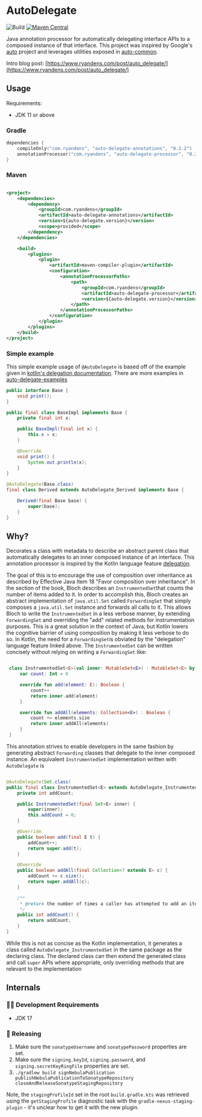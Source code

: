 # AutoDelegate

![Build](https://github.com/ryandens/auto-delegate/workflows/Validate/badge.svg?branch=main)
[![Maven Central](https://maven-badges.herokuapp.com/maven-central/com.ryandens/auto-delegate-annotations/badge.svg#)](https://maven-badges.herokuapp.com/maven-central/com.ryandens/auto-delegate-annotations)

Java annotation processor for automatically delegating interface APIs to a composed instance of that interface. This
project was inspired by Google's <a href="https://github.com/google/auto">auto</a> project and leverages utilities
exposed in <a href="https://github.com/google/auto/tree/master/common">
auto-common</a>.

Intro blog post: [https://www.ryandens.com/post/auto_delegate/](https://www.ryandens.com/post/auto_delegate/)

## Usage

Requirements:

- JDK 11 or above

### Gradle

```kotlin
dependencies {
    compileOnly("com.ryandens", "auto-delegate-annotations", "0.2.2")
    annotationProcessor("com.ryandens", "auto-delegate-processor", "0.2.2")
}
```

### Maven

```xml

<project>
    <dependencies>
        <dependency>
            <groupId>com.ryandens</groupId>
            <artifactId>auto-delegate-annotations</artifactId>
            <version>${auto-delegate.version}</version>
            <scope>provided</scope>
        </dependency>
    </dependencies>

    <build>
        <plugins>
            <plugin>
                <artifactId>maven-compiler-plugin</artifactId>
                <configuration>
                    <annotationProcessorPaths>
                        <path>
                            <groupId>com.ryandens</groupId>
                            <artifactId>auto-delegate-processor</artifactId>
                            <version>${auto-delegate.version}</version>
                        </path>
                    </annotationProcessorPaths>
                </configuration>
            </plugin>
        </plugins>
    </build>
</project>
```

### Simple example

This simple example usage of `@AutoDelegate` is based off of the example given
in [kotlin's delegation documentation](https://kotlinlang.org/docs/delegation.html). There are more examples in [auto-delegate-examples](./auto-delegate-examples/src/main/java/com/ryandens/delegation/examples)

```java
public interface Base {
    void print();
}

public final class BaseImpl implements Base {
    private final int x;

    public BaseImpl(final int x) {
        this.x = x;
    }

    @Override
    void print() {
        System.out.println(x);
    }
}

@AutoDelegate(Base.class)
final class Derived extends AutoDelegate_Derived implements Base {

    Derived(final Base base) {
        super(base);
    }
}

```

## Why?

Decorates a class with metadata to describe an abstract parent class that automatically delegates to an inner composed
instance of an interface. This annotation processor is inspired by the Kotlin language
feature <a href="https://kotlinlang.org/docs/delegation.html">delegation</a>.

The goal of this is to encourage the use of composition over inheritance as described by Effective Java Item 18 "Favor
composition over inheritance". In the section of the book, Bloch describes an `InstrumentedSet`that counts the number of
items added to it. In order to accomplish this, Bloch creates an abstract implementation of `java.util.Set`
called `ForwardingSet` that simply composes a `java.util.Set` instance and forwards all calls to it. This allows Bloch
to write the `InstrumentedSet` in a less verbose manner, by extending `ForwardingSet` and overriding the "add" related
methods for instrumentation purposes. This is a great solution in the context of Java, but Kotlin lowers the cognitive
barrier of using composition by making it less verbose to do so. In Kotlin, the need for a `ForwardingSet`is obviated by
the "delegation" language feature linked above. The `InstrumentedSet` can be written concisely without relying on
writing a `ForwardingSet` like:

```kotlin 

 class InstrumentedSet<E>(val inner: MutableSet<E>) : MutableSet<E> by inner {
     var count: Int = 0

     override fun add(element: E): Boolean {
         count++
         return inner.add(element)
     }

     override fun addAll(elements: Collection<E>) : Boolean {
         count += elements.size
         return inner.addAll(elements)
     }
 }
```

This annotation strives to enable developers in the same fashion by generating abstract `Forwarding` classes that
delegate to the inner composed instance. An equivalent `InstrumentedSet` implementation written with `AutoDelegate` is

```java

@AutoDelegate(Set.class)
public final class InstrumentedSet<E> extends AutoDelegate_InstrumentedSet<E> implements Set<E> {
    private int addCount;

    public InstrumentedSet(final Set<E> inner) {
        super(inner);
        this.addCount = 0;
    }

    @Override
    public boolean add(final E t) {
        addCount++;
        return super.add(t);
    }

    @Override
    public boolean addAll(final Collection<? extends E> c) {
        addCount += c.size();
        return super.addAll(c);
    }

    /**
     * @return the number of times a caller has attempted to add an item to this set
     */
    public int addCount() {
        return addCount;
    }
}
```

While this is not as concise as the Kotlin implementation, it generates a class called `AutoDelegate_InstrumentedSet` in
the same package as the declaring class. The declared class can then extend the generated class and call `super`
APIs where appropriate, only overriding methods that are relevant to the implementation

## Internals

### 👩‍💻 Development Requirements

- JDK 17

### 🚀 Releasing

1. Make sure the `sonatypeUsername` and `sonatypePassword` properties are set.
1. Make sure the `signing.keyId`, `signing.password`, and `signing.secretKeyRingFile` properties are set.
1. `./gradlew build signNebulaPublication publishNebulaPublicationToSonatypeRepository closeAndReleaseSonatypeStagingRepository`

Note, the `stagingProfileId` set in the root `build.gradle.kts` was retrieved using the `getStagingProfile` diagnostic
task with the `gradle-nexus-staging-plugin` - it's unclear how to get it with the new plugin.